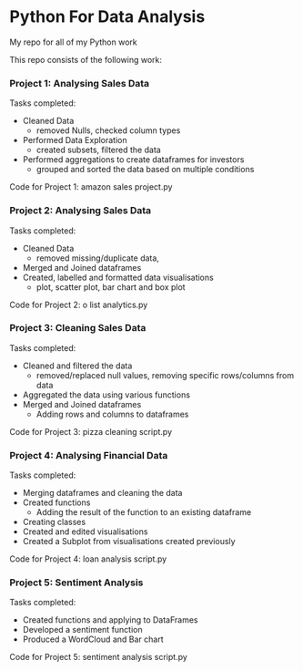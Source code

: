 # Python For Data Analysis
My repo for all of my Python work

This repo consists of the following work:
### Project 1: Analysing Sales Data
Tasks completed:
  - Cleaned Data
    - removed Nulls, checked column types
  - Performed Data Exploration
    - created subsets, filtered the data
  - Performed aggregations to create dataframes for investors
    - grouped and sorted the data based on multiple conditions

Code for Project 1: amazon sales project.py

### Project 2: Analysing Sales Data
Tasks completed:
  - Cleaned Data
    - removed missing/duplicate data, 
  - Merged and Joined dataframes
  - Created, labelled and formatted data visualisations
      - plot, scatter plot, bar chart and box plot

  Code for Project 2: o list analytics.py

### Project 3: Cleaning Sales Data
Tasks completed:
  - Cleaned and filtered the data
    - removed/replaced null values, removing specific rows/columns from data
  - Aggregated the data using various functions
  - Merged and Joined dataframes
    - Adding rows and columns to dataframes
    
  Code for Project 3: pizza cleaning script.py

  ### Project 4: Analysing Financial Data
  Tasks completed:
  - Merging dataframes and cleaning the data
  - Created functions
    - Adding the result of the function to an existing dataframe
  - Creating classes
  - Created and edited visualisations
  - Created a Subplot from visualisations created previously

Code for Project 4: loan analysis script.py

 ### Project 5: Sentiment Analysis
  Tasks completed:
  - Created functions and applying to DataFrames
  - Developed a sentiment function
  - Produced a WordCloud and Bar chart

 Code for Project 5: sentiment analysis script.py
    

